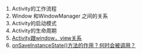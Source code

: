 1. Activity的工作流程
2. Window 和WindowManager 之间的关系
3. Activity的启动模式
4. Activity的生命周期
5. [Activity跟window，view关系](https://blog.csdn.net/freekiteyu/article/details/79408969)
6. [onSaveInstanceState()方法的作用 ? 何时会被调用？](https://www.jianshu.com/p/27181e2e32d2)